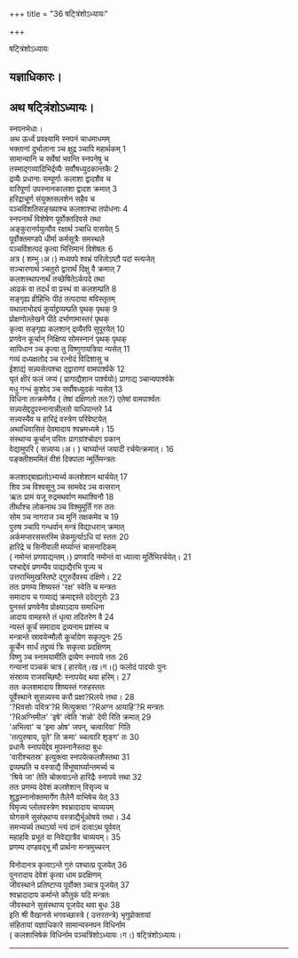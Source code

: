 +++
title = "36 षट्त्रिंशोऽध्यायः"

+++





षट्त्रिंशोऽध्यायः  




  
यज्ञाधिकारः।  
-----------------------  
अथ षट्त्रिंशोऽध्यायः।  
-----------------------  
स्नपनभेधाः।  
अथ ऊर्ध्वं प्रवक्ष्यामि स्नपनं चाधमाधमम्  
भक्तानां दुर्भालाना ञ्च क्षुद्र ञ्चापि महार्थकम् 1  
सामान्यानि च सर्वेषां भवन्ति स्नपनेषु च  
तस्माद्गव्यादिभिर्द्रव्यैः सर्वौषध्युदकान्तकैः 2  
द्रव्यैः प्रधानाः सम्पूर्णाः कलाशा द्वादशैव च  
वारिपूर्णा उपस्नानकालशा द्वादश क्रमात् 3  
हरिद्राचूर्ण संयुक्तसलशेन सहैव च  
पञ्चविंशतिसङ्ख्याश्च कलशाश्चा तपोधनाः 4  
स्नपनार्थं विशेषेण पूर्वोक्तदिवसे तथा  
अङ्कुरानर्पयुत्वौव रक्षार्थ ञ्चाधि वासयेत् 5  
पूर्वोक्तमण्डपे धीर्मा कर्मसूत्रैः समस्थले  
पञ्चविंशत्पदं कृत्वा भित्तिमानं विशेषतः 6  
अत्र ( शम्भु।अ।) मध्यपपे श्वभ्रं परितोऽष्टौ पदां स्त्यजेत्  
सञ्चारणार्थ ञ्चतुरो द्वारार्थं दिक्षु वै क्रमात् 7  
कलशस्थापनार्थं तच्छेषितेऽर्कपदे तथा  
आढकं वा तदर्धं वा प्रस्थं वा कलशम्प्रति 8  
सङ्गृह्य व्रीहिभिः पीठं तत्पदाया मविस्तृतम्  
यथालाभोदयं कुर्याद्द्रव्यम्प्रति पृथक् पृथक् 9  
प्रोक्षणोल्लेखने पीठे दर्भाणामास्तरं पृथक्  
कृत्वा सङ्गृह्य कलशान् द्रव्यैरपि सुपूरयेत् 10  
प्रणवेन कूर्चान् निक्षिप्य सोमस्नानं पृथक् पृथक्  
सापिधान ञ्च कृत्वा तु विष्णुगायत्रिया न्यसेत् 11  
गव्यं दध्यक्षतोद ञ्च रत्नोदं विदिशासु च  
ईशाद्यं सन्न्यसेत्पश्चा द्द्वाराणां वामपार्श्वके 12  
घृतं क्षीरं फलं जप्यं ( प्रागाद्यैशान पार्श्वयोः) प्रागाद्य ञ्चान्यपार्श्वके  
मधु गन्धं कुशोद ञ्च सर्वौषध्युदकं न्यसेत् 13  
विधिना तत्क्रमेणैव ( तेषां दक्षिणतो ततः?) एतेषां वामपार्श्वतः  
सन्न्यसेद्ददुपस्नानान्नीलतो याधिपान्तरे 14  
सन्न्यस्यैव च हारिद्रं वस्त्रेण परिवेष्टयेत्  
अथाधिवासितं देवमादाय श्वभ्रमध्यमे। 15  
संस्थाप्य कूर्चान् परितः प्रागग्रांश्चोदग ग्रकान्  
वेद्यामुपरि ( सन्न्यप्य।अ। ) चार्घ्यान्तं जयादी रर्चयेत्क्रमात्। 16  
पङ्क्तीशममितं वीशं दिक्पाला न्मूर्तिमन्त्रतः  
  
  
कलशाद्बाह्यतोऽभ्यर्च्य कलशेशान थार्चयेत् 17  
शिव ञ्च विश्वसूनु ञ्च सामवेद ञ्च वत्सरान्  
ऋतः प्रामं यजू रुद्रमथर्वाण मथाश्विनौ 18  
तीर्थांश्च लोकनाथ ञ्च विश्मुमूर्तिं गरु ततः  
सोम ञ्च नागराज ञ्च मुनिं तक्षकमेव च 19  
पुरुष ञ्चापि गन्धर्वान् मन्त्रं विद्याधरान् क्रमात्  
अर्कमप्सरसस्तस्मि न्नेकमूर्त्याऽधि पां स्ततः 20  
हारिद्रे च सिनीवाली मर्घ्यान्तं चासनादिकम्  
( नमोन्तं प्रणवाद्यन्तम्।) प्रणवादि नमोन्तं वा ध्यात्वा मूर्तिभिरर्चयेत्। 21  
पश्चाद्देवं प्रणम्यैव पाद्याद्यैरभि पूज्य च  
उत्तराभिमुखस्तिष्टे द्गुरुर्देवस्य दक्षिणे। 22  
ततः प्रणम्य शिष्यस्तं 'रक्ष' स्वेति च मन्त्रतः  
समादाय च गव्याद्यं क्रमाद्दस्ते ददेद्गुरोः 23  
पुनस्तं प्रणवेनैव प्रोक्ष्याऽदाय समाधिना  
आदाय वामहस्ते तं धृत्वा तदितरेण वै 24  
न्यस्तं कूर्चं समादाय द्रव्यनाम प्रशंस्य च  
मन्त्रान्ते स्रावयेन्मौलौ कूर्चाग्रेण सकृत्पुनः 25  
कूर्चेन सार्धं तद्द्रव्यं त्रिः सकृत्वा प्रदक्षिणम्  
विष्णु ञ्च स्नामयामीति द्रव्येण स्नापये त्ततः 26  
गन्यानां पञ्चकं चात्र ( हारयेत्।ख।ग।() फलोदं पादयोः पुनः  
संस्राव्य राजवच्छिष्टैः स्नापयेद थवा हरिम्। 27  
ततः कलशमादाय शिष्यस्तं गरुहस्ततः  
पूर्वेस्थाने सुसन्न्यस्य करौ प्रक्षा?Rलये त्तथा। 28  
'?Rवसोः पवित्र'?R मित्युक्त्वा '?Rअग्न आयाहि'?R मन्त्रतः  
'?Rअग्निमील' 'इषे' त्वेति 'शन्नो' देवी रिति क्रमात् 29  
'अभित्वा' च 'इमा ओष' जपन्, चत्वारिवा' गिति  
'तत्पुरुषाय, पूते' ति क्रमा' च्चत्वारि शृङ्ग' तः 30  
प्रधानैः स्नापयेद्देव मुपस्नानैस्तदा बुधः  
'वारीश्चतस्र' इत्युक्त्वा स्नपयेत्कलशैस्तथा 31  
द्रव्यम्प्रति च वस्त्राद्यै र्विभूष्वार्घ्यान्तमर्च्य च  
'श्रिये जा' तेति चोक्त्वाऽन्ते हारिद्रैः स्नापये त्तथा 32  
ततः प्रणम्य देवेशं कलशेशान् विसृज्य च  
शुद्धस्नानोक्तमार्गेण तैलेनै वाभिषेच येत् 33  
विमृज्य प्लोतवस्त्रेण श्वभ्रादादाय चाव्ययम्  
योगसने सुसंप्‌थाप्य वस्त्राद्यैर्भूओषये त्तथा। 34  
समभ्यर्च्य तथाऽर्घा न्त्यं दानं दत्वाऽथ पूर्ववत्  
महाहविः प्रभूतं वा निवेद्यात्रैव चाव्ययम्। 35  
प्रणम्य दण्डवद्भू मौ प्रार्थना मन्त्रमुच्चरन्  
  
  
विनोदानत्र कृत्वाऽन्ते गुरुं पश्चात्प्र पूजयेत् 36  
पुनरादाय देवेशं कृत्वा धाम प्रदक्षिणम्  
जीवस्थाने प्रतिष्टाप्य पूर्वोक्त ञ्चात्र पूजयेत् 37  
श्वभ्रादादाय कर्मान्ते कौतुकं यदि मन्त्रतः  
जीवस्थाने सुसंस्थाप्य पूजयेद थवा बुधः 38  
इति श्री वैखानसे भगवच्छास्त्रे ( उत्तरतन्त्रे) भृगुप्रोक्तायां  
संहितायां यज्ञाधिकारे सामान्यस्नपन विधिर्नाम  
( कलशाभिषेकं विधिर्नाम पञ्चत्रिंशोऽध्यायः।ग।) षट्त्रिंशोऽध्यायः।  


_________

